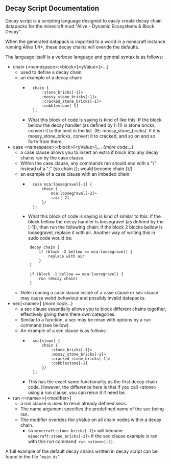 **Decay Script Documentation**
------------------------------

Decay script is a scripting language designed to easily create decay chain datapacks for the minecraft mod "Alive - Dynamic Ecosystems & Block Decay".

When the generated datapack is imported to a world in a minecraft instance running Alive 1.4+, these decay chains will overide the defaults.

The language itself is a verbose language and general syntax is as follows:

* chain {\<namespace>:\<block>[\<yValue>]>...}
    * used to define a decay chain.
    * an example of a decay chain:
        * ```
            chain {
                :stone_bricks[-1]>
                :mossy_stone_bricks[-1]>
                :cracked_stone_bricks[-1]>
                :cobblestone[-1]
            };
            ```
        * What this block of code is saying is kind of like this: If the block bellow the decay handler (as defined by [-1]) is stone bricks, convert it to the next in the list. (IE: mossy_stone_bricks). If it is mossy_stone_bricks, convert it to cracked, and so on and so forth from there.
* case \<namespace>:\<block>[\<yValue>],... {*more code...*}
    * a case clause allows you to insert an extra if block into any decay chains ran by the case clause. 
    * Within the case clause, any commands ran should end with a "/" instead of a ";" (so chain {}; would become chain {}/).
    * an example of a case clause with an imbeded chain:
        * ```
            case mca:loosegravel[-1] {
                chain {
                    mca:loosegravel[-2]>
                    :air[-2]
                }/
            };
            ```
        * What this block of code is saying is kind of similar to this: If the block bellow the decay handler is loosegravel (as defined by the [-1]), than run the following chain: if the block 2 blocks bellow is loosegravel, replace it with air. Another way of writing this in sudo code would be:
        ```
            decay chain {
                if (block -2 bellow == mca:loosegravel) {
                    replace with air
                } 
            }

            if (block -1 bellow == mca:loosegravel) {
                run (decay chain)
            }
        ```
    * Note: running a case clause inside of a case clause or sec clause may cause weird behaviour and possibly invalid datapacks.
* sec[\<name>] {*more code...*}
    * a sec clause essentially allows you to block different chains together, effectively giving them there own categories. 
    * Similar to a function, a sec may be reran with options by a run command (see bellow). 
    * An example of a sec clause is as follows:
        * ```
            sec[stone] {
                chain {
                    :stone_bricks[-1]>
                    :mossy_stone_bricks[-1]>
                    :cracked_stone_bricks[-1]>
                    :cobblestone[-1]
                }/
            };
            ```
        * This has the exact same functionality as the first decay chain code. However, the difference here is that if you call \<stone> using a run clause, you can rerun it if need be.
* run \<\<name>>[\<modifier>]
    * a run clause is used to rerun already defined secs.
    * The name argument specifies the predefined name of the sec being ran.
    * The modifier overides the yValue on all chain nodes within a decay chain.
        * so ```minecraft:stone_bricks[-1]>``` will become ```minecraft:stone_bricks[-2]>``` if the sec clause example is ran with this run command: ```run <stone>[-2]```.
    

A full example of the default decay chains written in decay script can be found in the file "```main.ds```".